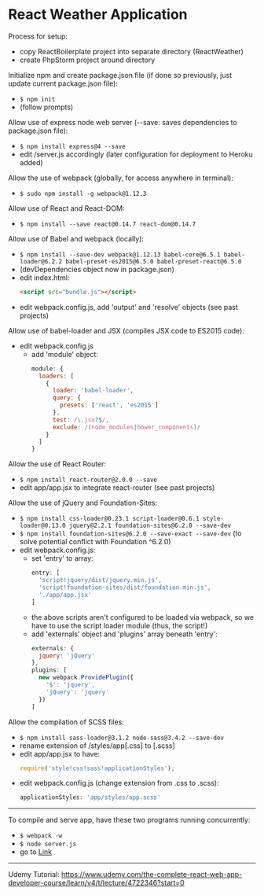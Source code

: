 # React Weather Application

Process for setup:
- copy ReactBoilerplate project into separate directory (ReactWeather)
- create PhpStorm project around directory

Initialize npm and create package.json file (if done so previously, just update current package.json file):
- `$ npm init`
- (follow prompts)


Allow use of express node web server (--save: saves dependencies to package.json file):
- `$ npm install express@4 --save`
- edit /server.js accordingly (later configuration for deployment to Heroku added)


Allow the use of webpack (globally, for access anywhere in terminal):
- `$ sudo npm install -g webpack@1.12.3`


Allow use of React and React-DOM:
- `$ npm install --save react@0.14.7 react-dom@0.14.7`


Allow use of Babel and webpack (locally):
- `$ npm install --save-dev webpack@1.12.13 babel-core@6.5.1 babel-loader@6.2.2 babel-preset-es2015@6.5.0 babel-preset-react@6.5.0`
- (devDependencies object now in package.json)
- edit index.html:
  ```html
  <script src="bundle.js"></script>
  ```
- edit webpack.config.js, add 'output' and 'resolve' objects (see past projects)


Allow use of babel-loader and JSX (compiles JSX code to ES2015 code):
- edit webpack.config.js
  - add 'module' object:
    ```javascript
    module: {
      loaders: [
        {
          loader: 'babel-loader',
          query: {
            presets: ['react', 'es2015']
          },
          test: /\.jsx?$/,
          exclude: /(node_modules|bower_components)/
        }
      ]
    }
    ```

Allow the use of React Router:
- `$ npm install react-router@2.0.0 --save`
- edit app/app.jsx to integrate react-router (see past projects)


Allow the use of jQuery and Foundation-Sites:
- `$ npm install css-loader@0.23.1 script-loader@0.6.1 style-loader@0.13.0 jquery@2.2.1 foundation-sites@6.2.0 --save-dev`
- `$ npm install foundation-sites@6.2.0 --save-exact --save-dev` (to solve potential conflict with Foundation ^6.2.0)
- edit webpack.config.js:
  - set 'entry' to array:
    ```javascript
    entry: [
      'script!jquery/dist/jquery.min.js',
      'script!foundation-sites/dist/foundation.min.js',
      './app/app.jsx'
    ]
    ```
  - the above scripts aren't configured to be loaded via webpack, so we have to use the script loader module (thus, the script!)
  - add 'externals' object and 'plugins' array beneath 'entry':
    ```javascript
    externals: {
      jquery: 'jQuery'
    },
    plugins: [
      new webpack.ProvidePlugin({
        '$': 'jquery',
        'jQuery': 'jquery'
      })
    ]
    ```


Allow the compilation of SCSS files:
- `$ npm install sass-loader@3.1.2 node-sass@3.4.2 --save-dev`
- rename extension of /styles/app[.css] to [.scss]
- edit app/app.jsx to have:
  ```javascript
  require('style!css!sass!applicationStyles');
  ```
- edit webpack.config.js (change extension from .css to .scss):
  ```javascript
  applicationStyles: 'app/styles/app.scss'
  ```



---
To compile and serve app, have these two programs running concurrently:
- `$ webpack -w`
- `$ node server.js`
- go to [Link](http://localhost:3000)

---
Udemy Tutorial:
https://www.udemy.com/the-complete-react-web-app-developer-course/learn/v4/t/lecture/4722346?start=0